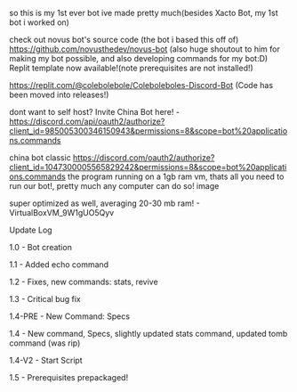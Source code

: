 so this is my 1st ever bot ive made pretty much(besides Xacto Bot, my 1st bot i worked on)

check out novus bot's source code (the bot i based this off of) https://github.com/novusthedev/novus-bot (also huge shoutout to him for making my bot possible, and also developing commands for my bot:D)
Replit template now available!(note prerequisites are not installed!)

https://replit.com/@colebolebole/Coleboleboles-Discord-Bot
(Code has been moved into releases!)

dont want to self host?
Invite China Bot here! - https://discord.com/api/oauth2/authorize?client_id=985005300346150943&permissions=8&scope=bot%20applications.commands

china bot classic
https://discord.com/oauth2/authorize?client_id=1047300005565829242&permissions=8&scope=bot%20applications.commands
the program running on a 1gb ram vm, thats all you need to run our bot!, pretty much any computer can do so! image

super optimized as well, averaging 20-30 mb ram! - VirtualBoxVM_9W1gUO5Qyv

Update Log

1.0 - Bot creation

1.1 - Added echo command

1.2 - Fixes, new commands: stats, revive

1.3 - Critical bug fix

1.4-PRE - New Command: Specs

1.4 - New command, Specs, slightly updated stats command, updated tomb command (was rip)

1.4-V2 - Start Script

1.5 - Prerequisites prepackaged!
